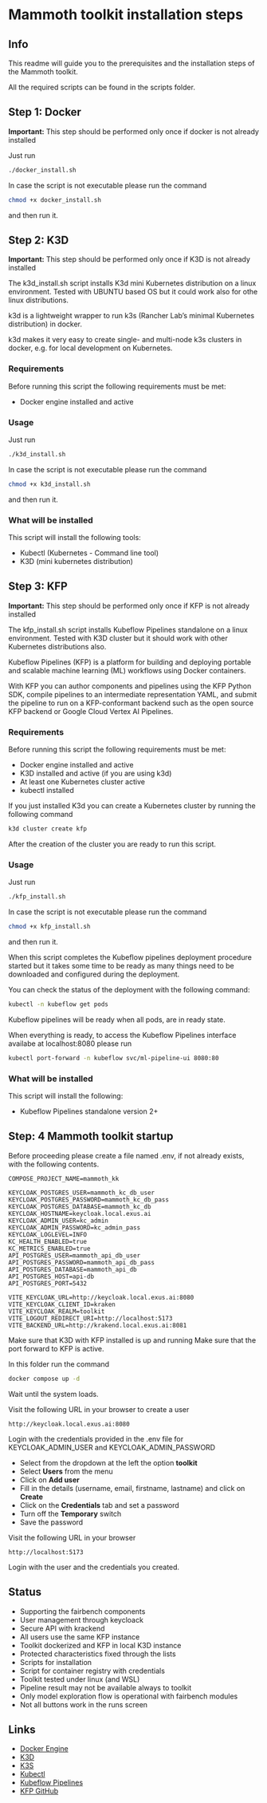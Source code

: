 # Mammoth toolkit installation steps

## Info

This readme will guide you to the prerequisites and the installation steps of
the Mammoth toolkit.

All the required scripts can be found in the scripts folder.

## Step 1: Docker

**Important:** This step should be performed only once if docker is not already
installed

Just run

```bash
./docker_install.sh
```

In case the script is not executable please run the command

```bash
chmod +x docker_install.sh
```

and then run it.

## Step 2: K3D

**Important:** This step should be performed only once if K3D is not already
installed

The k3d_install.sh script installs K3d mini Kubernetes distribution on a linux
environment. Tested with UBUNTU based OS but it could work also for othe linux
distributions.

k3d is a lightweight wrapper to run k3s (Rancher Lab’s minimal Kubernetes
distribution) in docker.

k3d makes it very easy to create single- and multi-node k3s clusters in docker,
e.g. for local development on Kubernetes.

### Requirements

Before running this script the following requirements must be met:

- Docker engine installed and active

### Usage

Just run

```bash
./k3d_install.sh
```

In case the script is not executable please run the command

```bash
chmod +x k3d_install.sh
```

and then run it.

### What will be installed

This script will install the following tools:

- Kubectl (Kubernetes - Command line tool)
- K3D (mini kubernetes distribution)

## Step 3: KFP

**Important:** This step should be performed only once if KFP is not already
installed

The kfp_install.sh script installs Kubeflow Pipelines standalone on a linux
environment. Tested with K3D cluster but it should work with other Kubernetes
distributions also.

Kubeflow Pipelines (KFP) is a platform for building and deploying portable and
scalable machine learning (ML) workflows using Docker containers.

With KFP you can author components and pipelines using the KFP Python SDK,
compile pipelines to an intermediate representation YAML, and submit the
pipeline to run on a KFP-conformant backend such as the open source KFP backend
or Google Cloud Vertex AI Pipelines.

### Requirements

Before running this script the following requirements must be met:

- Docker engine installed and active
- K3D installed and active (if you are using k3d)
- At least one Kubernetes cluster active
- kubectl installed

If you just installed K3d you can create a Kubernetes cluster by running the
following command

```bash
k3d cluster create kfp
```

After the creation of the cluster you are ready to run this script.

### Usage

Just run

```bash
./kfp_install.sh
```

In case the script is not executable please run the command

```bash
chmod +x kfp_install.sh
```

and then run it.

When this script completes the Kubeflow pipelines deployment procedure started
but it takes some time to be ready as many things need to be downloaded and
configured during the deployment.

You can check the status of the deployment with the following command:

```bash
kubectl -n kubeflow get pods
```

Kubeflow pipelines will be ready when all pods, are in ready state.

When everything is ready, to access the Kubeflow Pipelines interface availabe at
localhost:8080 please run

```bash
kubectl port-forward -n kubeflow svc/ml-pipeline-ui 8080:80
```

### What will be installed

This script will install the following:

- Kubeflow Pipelines standalone version 2+


## Step: 4 Mammoth toolkit startup

Before proceeding please create a file named .env, if not already exists, with the following contents.

```env
COMPOSE_PROJECT_NAME=mammoth_kk

KEYCLOAK_POSTGRES_USER=mammoth_kc_db_user
KEYCLOAK_POSTGRES_PASSWORD=mammoth_kc_db_pass
KEYCLOAK_POSTGRES_DATABASE=mammoth_kc_db
KEYCLOAK_HOSTNAME=keycloak.local.exus.ai
KEYCLOAK_ADMIN_USER=kc_admin
KEYCLOAK_ADMIN_PASSWORD=kc_admin_pass
KEYCLOAK_LOGLEVEL=INFO
KC_HEALTH_ENABLED=true
KC_METRICS_ENABLED=true
API_POSTGRES_USER=mammoth_api_db_user
API_POSTGRES_PASSWORD=mammoth_api_db_pass
API_POSTGRES_DATABASE=mammoth_api_db
API_POSTGRES_HOST=api-db
API_POSTGRES_PORT=5432

VITE_KEYCLOAK_URL=http://keycloak.local.exus.ai:8080
VITE_KEYCLOAK_CLIENT_ID=kraken
VITE_KEYCLOAK_REALM=toolkit
VITE_LOGOUT_REDIRECT_URI=http://localhost:5173
VITE_BACKEND_URL=http://krakend.local.exus.ai:8081
```



Make sure that K3D with KFP installed is up and running Make sure that the port
forward to KFP is active.

In this folder run the command

```bash
docker compose up -d
```

Wait until the system loads.

Visit the following URL in your browser to create a user

```url
http://keycloak.local.exus.ai:8080
```

Login with the credentials provided in the .env file
for KEYCLOAK_ADMIN_USER and KEYCLOAK_ADMIN_PASSWORD

- Select from the dropdown at the left the option **toolkit**
- Select **Users** from the menu
- Click on **Add user**
- Fill in the details (username, email, firstname, lastname) and click on **Create**
- Click on the **Credentials** tab and set a password
- Turn off the **Temporary** switch
- Save the password


Visit the following URL in your browser

```url
http://localhost:5173
```

Login with the user and the credentials you created.



## Status

- Supporting the fairbench components
- User management through keycloack
- Secure API with krackend
- All users use the same KFP instance
- Toolkit dockerized and KFP in local K3D instance
- Protected characteristics fixed through the lists
- Scripts for installation
- Script for container registry with credentials
- Toolkit tested under linux (and WSL)
- Pipeline result may not be available always to toolkit
- Only model exploration flow is operational with fairbench modules
- Not all buttons work in the runs screen


## Links

- [Docker Engine](https://docs.docker.com/engine/)
- [K3D](https://k3d.io/)
- [K3S](https://github.com/k3s-io/k3s)
- [Kubectl](https://kubernetes.io/docs/reference/kubectl/)
- [Kubeflow Pipelines](https://www.kubeflow.org/docs/components/pipelines/v2/)
- [KFP GitHub](https://github.com/kubeflow/pipelines)
